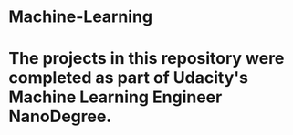 # Machine-Learning

# The projects in this repository were completed as part of Udacity's Machine Learning Engineer NanoDegree.
